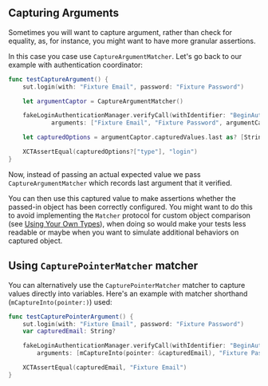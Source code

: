 ## Capturing Arguments

Sometimes you will want to capture argument, rather than check for equality,
as, for instance, you might want to have more granular assertions.

In this case you case use `CaptureArgumentMatcher`. Let's go back to our example
with authentication coordinator:

```swift
func testCaptureArgument() {
    sut.login(with: "Fixture Email", password: "Fixture Password")

    let argumentCaptor = CaptureArgumentMatcher()

    fakeLoginAuthenticationManager.verifyCall(withIdentifier: "BeginAuthentication",
            arguments: ["Fixture Email", "Fixture Password", argumentCaptor])

    let capturedOptions = argumentCaptor.capturedValues.last as? [String: String]

    XCTAssertEqual(capturedOptions?["type"], "login")
}
```

Now, instead of passing an actual expected value we pass `CaptureArgumentMatcher` which records last argument that it verified.

You can then use this captured value to make assertions whether the passed-in object has been correctly configured. You might want to do this to avoid implementing the `Matcher` protocol for custom object comparison (see [Using Your Own Types](https://github.com/mimus-swift/Mimus/blob/master/Documentation/Using%20Your%20Own%20Types.md)), when doing so would make your tests less readable or maybe when you want to simulate additional behaviors on captured object.

## Using `CapturePointerMatcher` matcher

You can alternatively use the `CapturePointerMatcher` matcher to capture values directly into variables. Here's an example with matcher shorthand (`mCaptureInto(pointer:)`) used:

```swift
func testCapturePointerArgument() {
    sut.login(with: "Fixture Email", password: "Fixture Password")
    var capturedEmail: String?

    fakeLoginAuthenticationManager.verifyCall(withIdentifier: "BeginAuthentication",
        arguments: [mCaptureInto(pointer: &capturedEmail), "Fixture Password", mAny()])

    XCTAssertEqual(capturedEmail, "Fixture Email")
}
```
